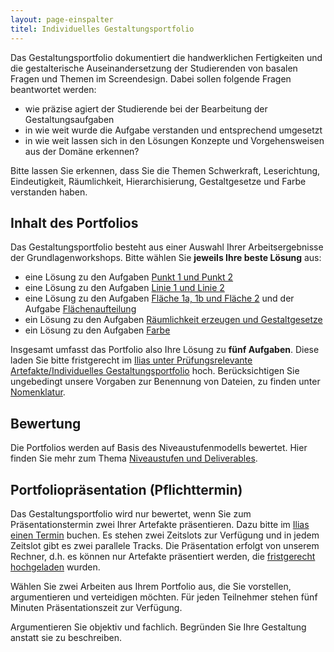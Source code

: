 ```yaml
---
layout: page-einspalter
titel: Individuelles Gestaltungsportfolio
---
```


Das Gestaltungsportfolio dokumentiert die handwerklichen Fertigkeiten und die gestalterische Auseinandersetzung der Studierenden von basalen Fragen und Themen im Screendesign. Dabei sollen folgende Fragen beantwortet werden:

- wie präzise agiert der Studierende bei der Bearbeitung der Gestaltungsaufgaben
- in wie weit wurde die Aufgabe verstanden und entsprechend umgesetzt
- in wie weit lassen sich in den Lösungen Konzepte und Vorgehensweisen aus der Domäne erkennen?

Bitte lassen Sie erkennen, dass Sie die Themen Schwerkraft, Leserichtung, Eindeutigkeit, Räumlichkeit, Hierarchisierung, Gestaltgesetze und Farbe verstanden haben.

## Inhalt des Portfolios

Das Gestaltungsportfolio besteht aus einer Auswahl Ihrer Arbeitsergebnisse der Grundlagenworkshops. Bitte wählen Sie **jeweils Ihre beste Lösung** aus: 

- eine Lösung zu den Aufgaben [Punkt 1 und Punkt 2](/mi-bachelor-screendesign/assignments/workshop-001-punkt/)
- eine Lösung zu den Aufgaben [Linie 1 und Linie 2](/mi-bachelor-screendesign/assignments/workshop-001-linie/)
- eine Lösung zu den Aufgaben [Fläche 1a, 1b und Fläche 2](/mi-bachelor-screendesign/assignments/workshop-002-flaeche/) und der Aufgabe [Flächenaufteilung](/mi-bachelor-screendesign/assignments/workshop-002-flaechenaufteilung/)
- ein Lösung zu den Aufgaben [Räumlichkeit erzeugen und Gestaltgesetze](/mi-bachelor-screendesign/assignments/workshop-003-raum-gestaltgesetze/)
- ein Lösung zu den Aufgaben [Farbe](/mi-bachelor-screendesign/assignments/workshop-004-farbe/)

Insgesamt umfasst das Portfolio also Ihre Lösung zu **fünf Aufgaben**. Diese laden Sie bitte fristgerecht im [Ilias unter Prüfungsrelevante Artefakte/Individuelles Gestaltungsportfolio](https://ilias.th-koeln.de/goto.php?target=exc_1166244&client_id=ILIAS_FH_Koeln) hoch. Berücksichtigen Sie ungebedingt unsere Vorgaben zur Benennung von Dateien, zu finden unter [Nomenklatur](/mi-bachelor-screendesign/nomenklatur).

## Bewertung

Die Portfolios werden auf Basis des Niveaustufenmodells bewertet. Hier finden Sie mehr zum Thema [Niveaustufen und Deliverables](/mi-bachelor-screendesign/niveaustufen).

## Portfoliopräsentation (Pflichttermin)

Das Gestaltungsportfolio wird nur bewertet, wenn Sie zum Präsentationstermin zwei Ihrer Artefakte präsentieren. Dazu bitte im [Ilias einen Termin](https://ilias.th-koeln.de/goto.php?target=fold_1697422&client_id=ILIAS_FH_Koeln) buchen. Es stehen zwei Zeitslots zur Verfügung und in jedem Zeitslot gibt es zwei parallele Tracks. Die Präsentation erfolgt von unserem Rechner, d.h. es können nur Artefakte präsentiert werden, die [fristgerecht hochgeladen](https://ilias.th-koeln.de/goto.php?target=exc_1166244&client_id=ILIAS_FH_Koeln) wurden. 

Wählen Sie zwei Arbeiten aus Ihrem Portfolio aus, die Sie vorstellen, argumentieren und verteidigen möchten. Für jeden Teilnehmer stehen fünf Minuten Präsentationszeit zur Verfügung. 

Argumentieren Sie objektiv und fachlich. Begründen Sie Ihre Gestaltung anstatt sie zu beschreiben.
